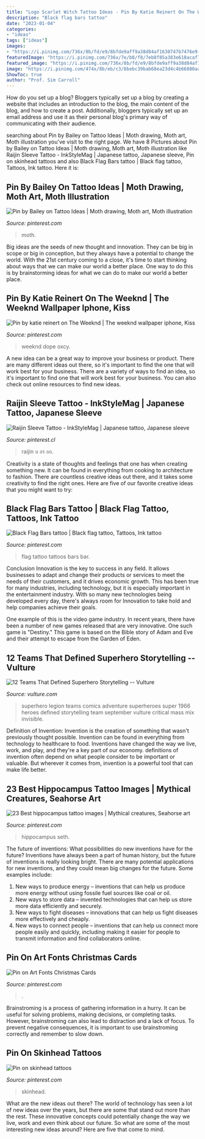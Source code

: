```yaml
---
title: "Logo Scarlet Witch Tattoo Ideas - Pin By Katie Reinert On The Weeknd"
description: "Black flag bars tattoo"
date: "2023-01-04"
categories:
- "ideas"
tags: ["ideas"]
images:
- "https://i.pinimg.com/736x/8b/fd/e9/8bfde9aff9a38d84af1630747b7476e9--flags-bar.jpg"
featuredImage: "https://i.pinimg.com/736x/7e/b8/f8/7eb8f85a383e618acaf729d0c325c81f--scarlet-witch-arm-tattoo.jpg"
featured_image: "https://i.pinimg.com/736x/8b/fd/e9/8bfde9aff9a38d84af1630747b7476e9--flags-bar.jpg"
image: "https://i.pinimg.com/474x/8b/eb/c3/8bebc39bab68ea23d4c4b66880aaf426--temple-tattoo-temples.jpg"
ShowToc: true
author: "Prof. Sim Carroll"
---
```



How do you set up a blog?
Bloggers typically set up a blog by creating a website that includes an introduction to the blog, the main content of the blog, and how to create a post. Additionally, bloggers typically set up an email address and use it as their personal blog's primary way of communicating with their audience.

	

		
searching about Pin by Bailey on Tattoo Ideas | Moth drawing, Moth art, Moth illustration you've visit to the right page. We have 8 Pictures about Pin by Bailey on Tattoo Ideas | Moth drawing, Moth art, Moth illustration like Raijin Sleeve Tattoo - InkStyleMag | Japanese tattoo, Japanese sleeve, Pin on skinhead tattoos and also Black Flag Bars tattoo | Black flag tattoo, Tattoos, Ink tattoo. Here it is:
		
    
## Pin By Bailey On Tattoo Ideas | Moth Drawing, Moth Art, Moth Illustration

<img loading=lazy src="https://i.pinimg.com/736x/d5/fb/5e/d5fb5e94bfb71195b4ea57d9e55f2575.jpg" onerror="this.onerror=null;this.src='https://tse3.mm.bing.net/th?id=OIP._heioc48-G-QfXzXURhQJwHaHa&amp;pid=15.1';" alt="Pin by Bailey on Tattoo Ideas | Moth drawing, Moth art, Moth illustration">

_Source: pinterest.com_

>moth. 

	

Big ideas are the seeds of new thought and innovation. They can be big in scope or big in conception, but they always have a potential to change the world. With the 21st century coming to a close, it's time to start thinking about ways that we can make our world a better place. One way to do this is by brainstorming ideas for what we can do to make our world a better place.

    
## Pin By Katie Reinert On The Weeknd | The Weeknd Wallpaper Iphone, Kiss

<img loading=lazy src="https://i.pinimg.com/originals/dc/33/de/dc33debefe2b4efe5b6aa1f486bde799.jpg" onerror="this.onerror=null;this.src='https://tse1.mm.bing.net/th?id=OIP.y5lOsepCfUxUE5PLNSCJcAHaNJ&amp;pid=15.1';" alt="Pin by katie reinert on The Weeknd | The weeknd wallpaper iphone, Kiss">

_Source: pinterest.com_

>weeknd dope oxcy. 

	

A new idea can be a great way to improve your business or product. There are many different ideas out there, so it's important to find the one that will work best for your business. There are a variety of ways to find an idea, so it's important to find one that will work best for your business. You can also check out online resources to find new ideas.

    
## Raijin Sleeve Tattoo - InkStyleMag | Japanese Tattoo, Japanese Sleeve

<img loading=lazy src="https://i.pinimg.com/736x/7e/b8/f8/7eb8f85a383e618acaf729d0c325c81f--scarlet-witch-arm-tattoo.jpg" onerror="this.onerror=null;this.src='https://tse3.mm.bing.net/th?id=OIP.2Jd9nFEkReDqtw-FiIHZegHaKS&amp;pid=15.1';" alt="Raijin Sleeve Tattoo - InkStyleMag | Japanese tattoo, Japanese sleeve">

_Source: pinterest.cl_

>raijin บ อร อก. 

	

Creativity is a state of thoughts and feelings that one has when creating something new. It can be found in everything from cooking to architecture to fashion. There are countless creative ideas out there, and it takes some creativity to find the right ones. Here are five of our favorite creative ideas that you might want to try: 

    
## Black Flag Bars Tattoo | Black Flag Tattoo, Tattoos, Ink Tattoo

<img loading=lazy src="https://i.pinimg.com/736x/8b/fd/e9/8bfde9aff9a38d84af1630747b7476e9--flags-bar.jpg" onerror="this.onerror=null;this.src='https://tse3.mm.bing.net/th?id=OIP.cFLQwEa5q7tnPuLvt-GRFwHaHa&amp;pid=15.1';" alt="Black Flag Bars tattoo | Black flag tattoo, Tattoos, Ink tattoo">

_Source: pinterest.com_

>flag tattoo tattoos bars bar. 

	

Conclusion
Innovation is the key to success in any field. It allows businesses to adapt and change their products or services to meet the needs of their customers, and it drives economic growth.
This has been true for many industries, including technology, but it is especially important in the entertainment industry. With so many new technologies being developed every day, there's always room for Innovation to take hold and help companies achieve their goals.

One example of this is the video game industry. In recent years, there have been a number of new games released that are very innovative. One such game is "Destiny." This game is based on the Bible story of Adam and Eve and their attempt to escape from the Garden of Eden.

    
## 12 Teams That Defined Superhero Storytelling -- Vulture

<img loading=lazy src="http://pixel.nymag.com/imgs/daily/vulture/2015/04/27/superhero-teams/legion-of-super-heroes.nocrop.w529.h848.2x.jpg" onerror="this.onerror=null;this.src='https://tse1.mm.bing.net/th?id=OIP.-S2d_hSpiNpJIYUnrJ6_KAHaLK&amp;pid=15.1';" alt="12 Teams That Defined Superhero Storytelling -- Vulture">

_Source: vulture.com_

>superhero legion teams comics adventure superheroes super 1966 heroes defined storytelling team september vulture critical mass mix invisible. 

	

Definition of Invention:
Invention is the creation of something that wasn't previously thought possible. Invention can be found in everything from technology to healthcare to food. Inventions have changed the way we live, work, and play, and they're a key part of our economy. definitions of invention often depend on what people consider to be important or valuable. But wherever it comes from, invention is a powerful tool that can make life better.

    
## 23 Best Hippocampus Tattoo Images | Mythical Creatures, Seahorse Art

<img loading=lazy src="https://i.pinimg.com/474x/8b/eb/c3/8bebc39bab68ea23d4c4b66880aaf426--temple-tattoo-temples.jpg" onerror="this.onerror=null;this.src='https://tse1.mm.bing.net/th?id=OIP.VYQd6L9ibrFzFi0MIk6A-QAAAA&amp;pid=15.1';" alt="23 Best hippocampus tattoo images | Mythical creatures, Seahorse art">

_Source: pinterest.com_

>hippocampus seth. 

	

The future of inventions: What possibilities do new inventions have for the future?
Inventions have always been a part of human history, but the future of inventions is really looking bright. There are many potential applications for new inventions, and they could mean big changes for the future. Some examples include:
1. New ways to produce energy – inventions that can help us produce more energy without using fossile fuel sources like coal or oil.
2. New ways to store data – invented technologies that can help us store more data efficiently and securely.
3. New ways to fight diseases – innovations that can help us fight diseases more effectively and cheaply.
4. New ways to connect people – inventions that can help us connect more people easily and quickly, including making it easier for people to transmit information and find collaborators online.

    
## Pin On Art Fonts Christmas Cards

<img loading=lazy src="https://i.pinimg.com/originals/ff/a3/91/ffa3918ad671dd55fa8a2f66e83766d6.jpg" onerror="this.onerror=null;this.src='https://tse1.mm.bing.net/th?id=OIP.z5xfKC8NYqslewBaYM_AzwHaH_&amp;pid=15.1';" alt="Pin on Art Fonts Christmas Cards">

_Source: pinterest.com_

>. 

	

Brainstroming is a process of gathering information in a hurry. It can be useful for solving problems, making decisions, or completing tasks. However, brainstroming can also lead to distraction and a lack of focus. To prevent negative consequences, it is important to use brainstroming correctly and remember to slow down.

    
## Pin On Skinhead Tattoos

<img loading=lazy src="https://i.pinimg.com/originals/b5/98/dd/b598dd414661c375b8e0e3e89606b4da.jpg" onerror="this.onerror=null;this.src='https://tse4.mm.bing.net/th?id=OIP.lIeiANP8R7XgCEZFWGzU_gHaFj&amp;pid=15.1';" alt="Pin on skinhead tattoos">

_Source: pinterest.com_

>skinhead. 

	

What are the new ideas out there?
The world of technology has seen a lot of new ideas over the years, but there are some that stand out more than the rest. These innovative concepts could potentially change the way we live, work and even think about our future. So what are some of the most interesting new ideas around? Here are five that come to mind.


